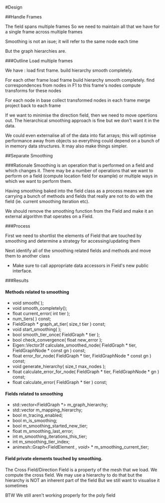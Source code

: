 #Design

##Handle Frames

The field spans multiple frames
So we need to maintain all that we have for a single frame across multiple frames

Smoothing is not an isue; it will refer to the same node each time

But the graph hierarchies are.

###Outline
Load multiple frames

We have :
load first frame.
build hierarchy
smooth completely.

For each other frame
load frame
build hierarchy
smooth completely.
find correspondences from nodes in F1 to this frame's nodes
compute transforms for these nodes

For each node in base
collect transformed nodes in each frame
merge
project back to each frame

If we want to minimise the direction field, then we need to move opertions out.  The hierarchical smoothing approach is fine but we don't want it in the data.

We could even externalise all of the data into flat arrays; this will optimise performance away from objects
so everything could depend on a bunch of in memory data structures. It may also make things simpler.


##Separate Smoothing

###Rationale
Smoothing is an operation that is performed on a field and which changes it. There may be a number of operations that we want to perform on a field (compute location field for example) or multiple ways in which we want to perform them.

Having smoothing baked into the field class as a process means we are carrying a bunch of methods and fields that really are not to do with the field (ie. current smoothing iteration etc).

We should remove the smoothing function from the Field and make it an external algorithm that operates on a Field.

###Process

First we need to shortlist the elements of Field that are touched by smoothing and determine a strategy for accessing/updating them

Next identify all of the smoothing related fields and methods and move them to another class
- Make sure to call appropriate data accessors in Field's new public interface.

###Results
#### Methods related to smoothing
* void smooth( );
* void smooth_completely();
* float current_error( int tier );
* num_tiers( ) const;
* FieldGraph * graph_at_tier( size_t tier ) const;
* void start_smoothing( );
* bool smooth_tier_once( FieldGraph * tier );
* bool check_convergence( float new_error );
* Eigen::Vector3f calculate_smoothed_node( FieldGraph * tier, FieldGraphNode * const gn ) const;
* float error_for_node( FieldGraph * tier, FieldGraphNode * const gn ) const;
* void generate_hierarchy( size_t max_nodes );
* float calculate_error_for_node( FieldGraph * tier, FieldGraphNode * gn ) const;
* float calculate_error( FieldGraph * tier ) const;

#### Fields related to smoothing
* std::vector<FieldGraph *>		m_graph_hierarchy;
* std::vector<FieldGraphMapping>	m_mapping_hierarchy;
* bool 									m_tracing_enabled;
* bool									m_is_smoothing;
* bool									m_smoothing_started_new_tier;
* float									m_smoothing_last_error;
* int 									m_smoothing_iterations_this_tier;
* int 									m_smoothing_tier_index;
* animesh::Graph<FieldElement *, void*> *	m_smoothing_current_tier;

#### Field private elements touched by smoothing.






The Cross Field/Direction Field is a property of the mesh that we load. We compute the cross field.
We may use a hierarchy to do that but the hierarchy is NOT an inherent part of the field
But we still want to visualise it sometimes

BTW We still aren't working properly for the poly field

